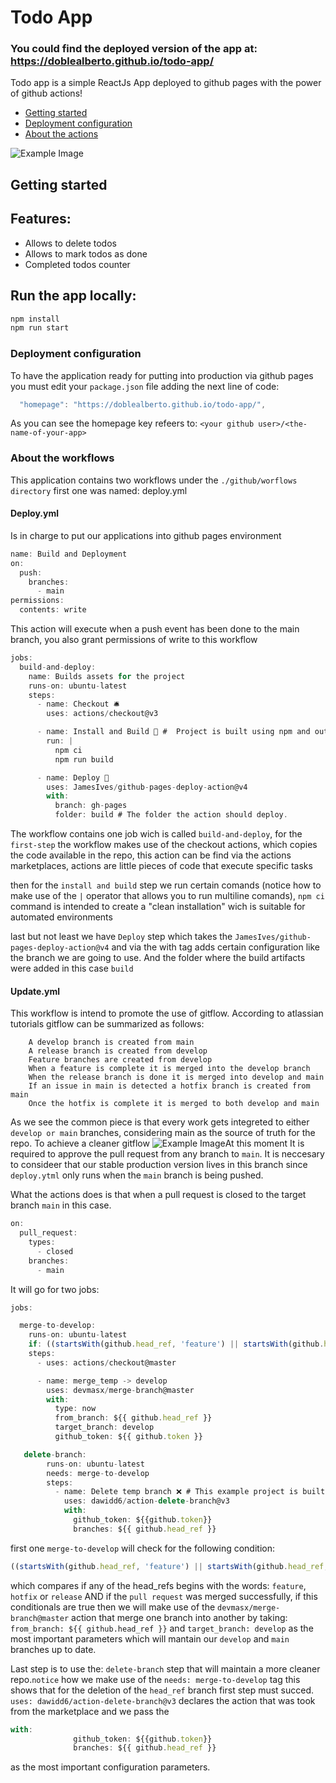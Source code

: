 # Todo App
### You could find the deployed version of the app at: https://doblealberto.github.io/todo-app/

Todo app is a simple ReactJs App deployed to github pages with the power of github actions!
- [Getting started](#getting-started)
- [Deployment configuration](#Deployment-configuration)
- [About the actions](#Actions)

![Example Image](https://drive.google.com/uc?id=1VsJwB_65ONGgvMNBziPBzWlDyXw4RYzw)

## Getting started
## Features:
- Allows to delete todos
- Allows to mark todos as done
- Completed todos counter

## Run the app locally:
```zsh
npm install 
npm run start
```
### Deployment configuration
To have the application ready for putting into production via github pages you must edit your `package.json` file
adding the next line of code:
```javascript
  "homepage": "https://doblealberto.github.io/todo-app/",
```
As you can see the homepage key refeers to: `<your github user>/<the-name-of-your-app>`

### About the workflows
This application contains two workflows under the `./github/worflows directory`
first one was named: deploy.yml
#### Deploy.yml
Is in charge to put our applications into github pages environment
```javascript
name: Build and Deployment
on:
  push:
    branches:
      - main
permissions:
  contents: write
```
This action will execute when a push event has been done to the main branch, you also grant permissions of write
to this workflow

```javascript
jobs:
  build-and-deploy:
    name: Builds assets for the project
    runs-on: ubuntu-latest
    steps:
      - name: Checkout 🛎️
        uses: actions/checkout@v3

      - name: Install and Build 🔧 #  Project is built using npm and outputs the result to the 'build' folder.
        run: |
          npm ci
          npm run build

      - name: Deploy 🚀
        uses: JamesIves/github-pages-deploy-action@v4
        with:
          branch: gh-pages
          folder: build # The folder the action should deploy.
```
The workflow contains one job wich is called `build-and-deploy`, for the `first-step` the workflow makes use of the checkout actions, which copies the code available in the repo, this action can be find via the actions marketplaces, actions are little pieces of code that execute specific tasks

then for the `install and build` step we run certain comands (notice how to make use of the `|` operator that allows
you to run multiline comands), `npm ci` command is intended to create a "clean installation" wich is suitable for automated environments

last but not least we have `Deploy` step which takes the `JamesIves/github-pages-deploy-action@v4` and via the with tag
adds certain configuration like the branch we are going to use. And the folder where the build artifacts were added in this case `build` 

#### Update.yml
This workflow is intend to promote the use of gitflow.
According to atlassian tutorials gitflow can be summarized as follows:


        A develop branch is created from main
        A release branch is created from develop
        Feature branches are created from develop
        When a feature is complete it is merged into the develop branch
        When the release branch is done it is merged into develop and main
        If an issue in main is detected a hotfix branch is created from main
        Once the hotfix is complete it is merged to both develop and main
        
As we see the common piece is that every work gets integreted to either `develop or main` branches, considering main
as the source of truth for the repo.
To achieve a cleaner gitflow 
![Example Image](https://drive.google.com/uc?id=1IpqbVBILcGZp8PgaOBGiR8ufQGoi9fvQ)At this moment It is required to approve the pull request from any branch to `main`.
It is neccesary to consideer that our stable production version lives in this branch since `deploy.ytml` only runs when
the `main` branch is being pushed.

What the actions does is that when a pull request is closed to the target branch `main` in this case.
```javascript
on:
  pull_request:
    types:
      - closed
    branches:
      - main
```
It will go for two jobs:
```javascript
jobs:

  merge-to-develop:
    runs-on: ubuntu-latest
    if: ((startsWith(github.head_ref, 'feature') || startsWith(github.head_ref, 'hotfix') || startsWith(github.head_ref, 'release')) && github.event.pull_request.merged == true)
    steps:
      - uses: actions/checkout@master

      - name: merge_temp -> develop
        uses: devmasx/merge-branch@master
        with:
          type: now
          from_branch: ${{ github.head_ref }}
          target_branch: develop
          github_token: ${{ github.token }}

   delete-branch:
        runs-on: ubuntu-latest
        needs: merge-to-develop
        steps:
          - name: Delete temp branch ❌ # This example project is built using npm and outputs the result to the 'build' folder. Replace with the commands required to build your project, or remove this step entirely if your site is pre-built.
            uses: dawidd6/action-delete-branch@v3
            with:
              github_token: ${{github.token}}
              branches: ${{ github.head_ref }}
```
first one `merge-to-develop` will check for the following condition:
```javascript
((startsWith(github.head_ref, 'feature') || startsWith(github.head_ref, 'hotfix') || startsWith(github.head_ref, 'release')) && github.event.pull_request.merged == true)
```
which compares if any of the head_refs begins with the words: `feature`, `hotfix` or `release` AND if the `pull request`
was merged successfully, if this conditionals are true then we will make use of the `devmasx/merge-branch@master` action
that merge one branch into another by taking: `from_branch: ${{ github.head_ref }}` and `target_branch: develop` as the most important parameters which will mantain our `develop` and `main` branches up to date.

Last step is to use the: `delete-branch` step that will maintain a more cleaner repo.`notice` how we make use of the `needs: merge-to-develop`  tag this shows that for the deletion of the `head_ref` branch first step must succed.
`uses: dawidd6/action-delete-branch@v3` declares the action that was took from the marketplace and we pass the
```javascript
with:
              github_token: ${{github.token}}
              branches: ${{ github.head_ref }}
```
as the most important configuration parameters.












